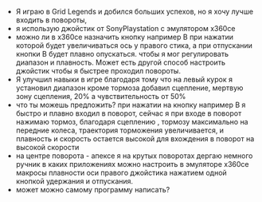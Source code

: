 - Я играю в Grid Legends и добился больших успехов, но я хочу лучше входить в повороты, 
- я использую джойстик от SonyPlaystation с эмулятором x360ce
- можно ли в x360ce назначить кнопку например B при нажатии которой будет увеличиваться ось y правого стика, 
а при отпускании кнопки B будет плавно опускаться. чтобы я мог регулировать диапазон и плавность. Может есть другой способ настроить
джойстик чтобы я быстрее проходил повороты.
- Я улучшил навыки в игре благодаря тому что на левый курок я установил диапазон кроме тормоза добавил сцепление, мертвую зону сцепления, 20% а чувствительность от 50%
- что ты можешь предложить? при нажатии на кнопку например B я быстро и плавно входил в поворот,
сейчас я при входе в поворот нажимаю тормоз, благодаря сцеплению , тормозу максимально на передние колеса, траектория торможения увеличивается, и плавность и скорость остается высокой для вхождения в поворот на высокой скорости
- на центре поворота - апексе я на крутых поворотах дергаю немного ручник
в каких приложениях можно настроить в эмуляторе x360ce макросы плавности оси правого джойстика нажатием одной кнопкой удержания и отпускания.
- может можно самому программу написать?